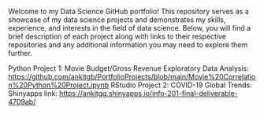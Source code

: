 Welcome to my Data Science GitHub portfolio! This repository serves as a showcase of my data science projects and demonstrates my skills, experience, and interests in the field of data science. Below, you will find a brief description of each project along with links to their respective repositories and any additional information you may need to explore them further.

Python Project 1: Movie Budget/Gross Revenue Exploratory Data Analysis: https://github.com/ankitgb/PortfolioProjects/blob/main/Movie%20Correlation%20Python%20Project.ipynb
RStudio Project 2: COVID-19 Global Trends: Shinyapps link: https://ankitgg.shinyapps.io/info-201-final-deliverable-4709ab/
